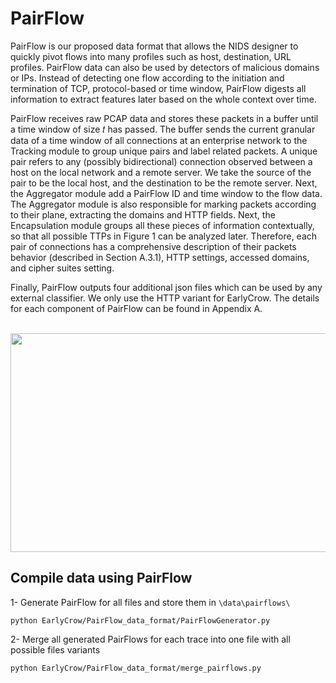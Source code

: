 # PairFlow

PairFlow is our proposed data format that allows the NIDS designer to quickly pivot flows into many profiles such as host, destination,
URL profiles. PairFlow data can also be used by detectors of malicious domains or IPs. Instead of detecting one flow according to the
initiation and termination of TCP, protocol-based or time window, PairFlow digests all information to extract features later based on
the whole context over time.

PairFlow receives raw PCAP data and stores these packets in a buffer until a time window of size 𝑡 has passed. The buffer sends
the current granular data of a time window of all connections at an enterprise network to the Tracking module to group unique pairs and label related packets. A unique pair refers to any (possibly
bidirectional) connection observed between a host on the local network and a remote server. We take the source of the pair to be
the local host, and the destination to be the remote server. Next, the Aggregator module add a PairFlow ID and time window to the
flow data. The Aggregator module is also responsible for marking packets according to their plane, extracting the domains and HTTP
fields. Next, the Encapsulation module groups all these pieces of information contextually, so that all possible TTPs in Figure 1 can
be analyzed later. Therefore, each pair of connections has a comprehensive description of their packets behavior (described in Section
A.3.1), HTTP settings, accessed domains, and cipher suites setting.

Finally, PairFlow outputs four additional json files which can be used by any external classifier. We only use the HTTP variant for
EarlyCrow. The details for each component of PairFlow can be found in Appendix A.


<br />
<div align="center">
  <a href="https://gitfront.io/r/user-8496580/rRczB6QJyHgL/EarlyCrowAPT/tree/EarlyCrow/PairFlow_data_format/">
    <img src="https://gitfront.io/r/user-8496580/rRczB6QJyHgL/EarlyCrowAPT/raw/EarlyCrow/PairFlow_data_format/figures/PairFlow_arch.png" class="center"  width="1039" height="350">
  </a>

  </p>
</div>

## Compile data using PairFlow
1- Generate PairFlow for all files and store them in `\data\pairflows\`

``` python EarlyCrow/PairFlow_data_format/PairFlowGenerator.py ```

2- Merge all generated PairFlows for each trace into one file with all possible files variants

``` python EarlyCrow/PairFlow_data_format/merge_pairflows.py ```





